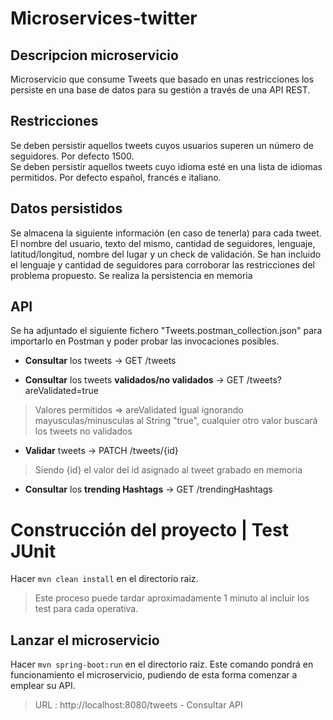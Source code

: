 # Microservices-twitter

## Descripcion microservicio
Microservicio que consume Tweets que basado en unas restricciones los persiste en una base de datos para su gestión a través de una API REST.


## Restricciones
Se deben persistir aquellos tweets cuyos usuarios superen un número de seguidores. Por defecto 1500.<br/>
Se deben persistir aquellos tweets cuyo idioma esté en una lista de idiomas permitidos. Por defecto español, francés e italiano. <br/>


## Datos persistidos
Se almacena la siguiente información (en caso de tenerla) para cada tweet. El nombre del usuario, texto del mismo, cantidad de seguidores, lenguaje, latitud/longitud, nombre del lugar y un check de validación.
Se han incluido el lenguaje y cantidad de seguidores para corroborar las restricciones del problema propuesto.
Se realiza la persistencia en memoria


## API
Se ha adjuntado el siguiente fichero "Tweets.postman_collection.json" para importarlo en Postman y poder probar las invocaciones posibles.
- **Consultar** los tweets 							-> GET 		/tweets

- **Consultar** los tweets **validados/no validados** 	-> GET 		/tweets?areValidated=true 		
> Valores permitidos => areValidated Igual ignorando mayusculas/minusculas al String "true", cualquier otro valor buscará los tweets no validados

- **Validar** tweets 									-> PATCH	/tweets/{id}					
> Siendo {id} el valor del id asignado al tweet grabado en memoria

- **Consultar** los **trending Hashtags**					-> GET		/trendingHashtags


# Construcción del proyecto | Test JUnit
Hacer `mvn clean install` en el directorio raiz. 
> Este proceso puede tardar aproximadamente 1 minuto al incluir los test para cada operativa.


## Lanzar el microservicio
Hacer `mvn spring-boot:run` en el directorio raiz. Este comando pondrá en funcionamiento el microservicio, pudiendo de esta forma comenzar a emplear su API. 
> URL : http://localhost:8080/tweets - Consultar API
